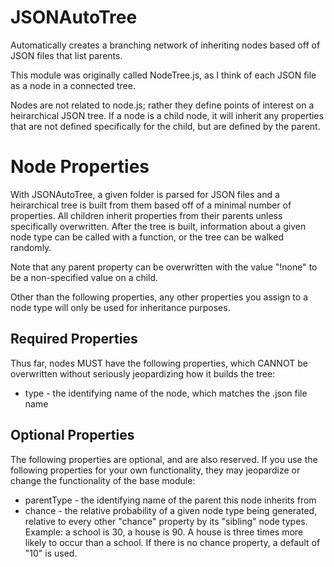 JSONAutoTree
===========

Automatically creates a branching network of inheriting nodes based off of JSON files that list parents.

This module was originally called NodeTree.js, as I think of each JSON file as a node in a connected tree.

Nodes are not related to node.js; rather they define points of interest on a heirarchical JSON tree. If a node is a child node, it will inherit any properties that are not defined specifically for the child, but are defined by the parent.

# Node Properties

With JSONAutoTree, a given folder is parsed for JSON files and a heirarchical tree is built from them based off of a minimal number of properties. All children inherit properties from their parents unless specifically overwritten. After the tree is built, information about a given node type can be called with a function, or the tree can be walked randomly.
        
Note that any parent property can be overwritten with the value "!none" to be a non-specified value on a child.

Other than the following properties, any other properties you assign to a node type will only be used for inheritance purposes.

## Required Properties

Thus far, nodes MUST have the following properties, which CANNOT be overwritten without seriously jeopardizing how it builds the tree:

* type - the identifying name of the node, which matches the .json file name

## Optional Properties

The following properties are optional, and are also reserved. If you use the following properties for your own functionality, they may jeopardize or change the functionality of the base module:

* parentType - the identifying name of the parent this node inherits from
* chance - the relative probability of a given node type being generated, relative to every other "chance" property by its "sibling" node types. Example: a school is 30, a house is 90. A house is three times more likely to occur than a school. If there is no chance property, a default of "10" is used.
